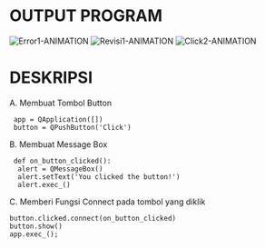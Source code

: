 # OUTPUT PROGRAM
![Error1-ANIMATION](https://user-images.githubusercontent.com/58089002/120767316-4bcbe100-c545-11eb-82ac-3a4826bab3dc.gif)
![Revisi1-ANIMATION](https://user-images.githubusercontent.com/58089002/120767338-50909500-c545-11eb-8483-d62796b529e4.gif)
![Click2-ANIMATION](https://user-images.githubusercontent.com/58089002/120767334-4ff7fe80-c545-11eb-9a70-88891fb7eacd.gif)

# DESKRIPSI
  A. Membuat Tombol Button
  
     app = QApplication([])
     button = QPushButton('Click')
  B. Membuat Message Box
  
     def on_button_clicked():
      alert = QMessageBox()
      alert.setText('You clicked the button!')
      alert.exec_()
  C. Memberi Fungsi Connect pada tombol yang diklik
  
    button.clicked.connect(on_button_clicked)
    button.show()
    app.exec_();
